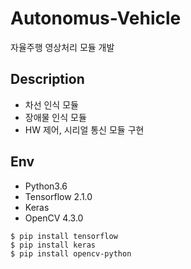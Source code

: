 # Autonomus-Vehicle
자율주행 영상처리 모듈 개발

## Description
- 차선 인식 모듈
- 장애물 인식 모듈
- HW 제어, 시리얼 통신 모듈 구현

## Env
- Python3.6
- Tensorflow 2.1.0
- Keras
- OpenCV 4.3.0
```buildoutcfg
$ pip install tensorflow
$ pip install keras
$ pip install opencv-python
```
